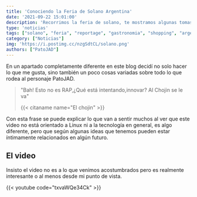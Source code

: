 ```yaml
---
title: 'Conociendo la Feria de Solano Argentina'
date: '2021-09-22 15:01:00'
description: 'Recorrimos la feria de solano, te mostramos algunas tomas y te contamos la verdad sobre el tabu de "un lugar peligroso"'
type: 'noticias'
tags: ["solano", "feria", "reportage", "gastronomia", "shopping", "argentina", "2021"]
category: ["Noticias"]
img: 'https://i.postimg.cc/nzgSdtCL/solano.png'
authors: ["PatoJAD"]
---
```


En un apartado completamente diferente en este blog decidí no solo hacer lo que me gusta, sino también un poco cosas variadas sobre todo lo que rodea al personaje PatoJAD.

> "Bah! Esto no es RAP,¿Qué está intentando,innovar? Al Chojin se le va"
>
> {{< citaname name="El chojin" >}}

Con esta frase se puede explicar lo que van a sentir muchos al ver que este video no está orientado a Linux ni a la tecnología en general, es algo diferente, pero que según algunas ideas que tenemos pueden estar íntimamente relacionados en algún futuro.

## El video

Insisto el video no es a lo que venimos acostumbrados pero es realmente interesante o al menos desde mi punto de vista.

{{< youtube code="txvaWQe34Ck" >}}
